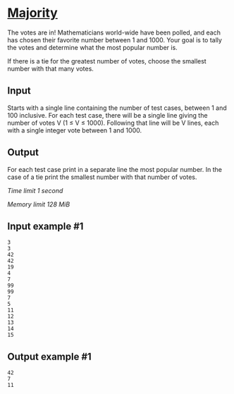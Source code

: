 # [Majority](https://www.e-olymp.com/en/problems/8173)

The votes are in! Mathematicians world-wide have been polled, and each has chosen their favorite number between 1 and 1000. Your goal is to tally the votes and determine what the most popular number is.

If there is a tie for the greatest number of votes, choose the smallest number with that many votes.

## Input

Starts with a single line containing the number of test cases, between 1 and 100 inclusive. For each test case, there will be a single line giving the number of votes V (1 ≤ V ≤ 1000). Following that line will be V lines, each with a single integer vote between 1 and 1000.

## Output

For each test case print in a separate line the most popular number. In the case of a tie print the smallest number with that number of votes.

_Time limit 1 second_

_Memory limit 128 MiB_

## Input example #1
```
3
3
42
42
19
4
7
99
99
7
5
11
12
13
14
15
```

## Output example #1
```
42
7
11
```
